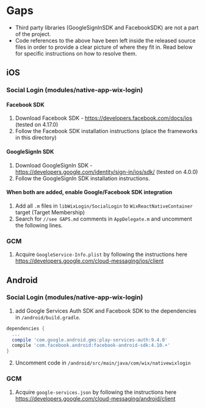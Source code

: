 # Gaps

* Third party libraries (GoogleSignInSDK and FacebookSDK) are not a part of the project.
* Code references to the above have been left inside the released source files in order to provide a clear picture of where they fit in. Read below for specific instructions on how to resolve them.


## iOS

### Social Login (modules/native-app-wix-login)

#### Facebook SDK
1. Download Facebook SDK - https://developers.facebook.com/docs/ios (tested on 4.17.0)
2. Follow the Facebook SDK installation instructions (place the frameworks in this directory)

#### GoogleSignIn SDK
1. Download GoogleSignIn SDK - https://developers.google.com/identity/sign-in/ios/sdk/ (tested on 4.0.0)
2. Follow the GoogleSignIn SDK installation instructions.

#### When both are added, enable Google/Facebook SDK integration
1. Add all `.m` files in `libWixLogin/SocialLogin` to `WixReactNativeContainer` target (Target Membership)
2. Search for `//see GAPS.md` comments in `AppDelegate.m` and uncomment the following lines.


### GCM
1. Acquire `GoogleService-Info.plist` by following the instructions here <https://developers.google.com/cloud-messaging/ios/client>


## Android

### Social Login (modules/native-app-wix-login)
1. add Google Services Auth SDK and Facebook SDK to the dependencies in `/android/build.gradle`.
  
  ```gradle
  dependencies {
    ...
    compile 'com.google.android.gms:play-services-auth:9.4.0'
    compile 'com.facebook.android:facebook-android-sdk:4.10.+'
  }
  ```
2. Uncomment code in `/android/src/main/java/com/wix/nativewixlogin`

### GCM
1. Acquire `google-services.json` by following the instructions here <https://developers.google.com/cloud-messaging/android/client>
